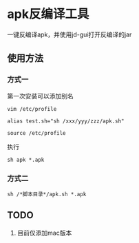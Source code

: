 # apk反编译工具
一键反编译apk，并使用jd-gui打开反编译的jar


## 使用方法
### 方式一
第一次安装可以添加别名
```
vim /etc/profile

alias test.sh="sh /xxx/yyy/zzz/apk.sh"

source /etc/profile

```

执行
```
sh apk *.apk
```

### 方式二
```
sh /*脚本目录*/apk.sh *.apk
```

## TODO
1. 目前仅添加mac版本
